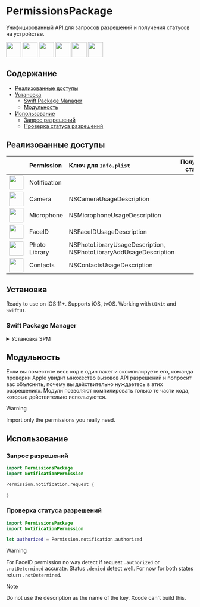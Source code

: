 # PermissionsPackage

Унифицированный API для запросов разрешений и получения статусов на устройстве.

<p float="left">
    <img src="https://github.com/StasonLV/PermissionsPackage/assets/98527464/0d1d47c1-7d04-4b53-b741-bd99536f6274" width="40">
    <img src="https://github.com/StasonLV/PermissionsPackage/assets/98527464/63916552-441c-49dd-8295-f11a4dd85770" width="40">
    <img src="https://github.com/StasonLV/PermissionsPackage/assets/98527464/df6a957f-fe29-4022-944b-c2d7be628b92" width="40">
    <img src="https://github.com/StasonLV/PermissionsPackage/assets/98527464/7aa48fa0-4529-458f-a187-fb9107bbf9ef" width="40">
    <img src="https://github.com/StasonLV/PermissionsPackage/assets/98527464/99a8791e-b13d-4d6d-ad96-b9c43d256463" width="40">
    <img src="https://github.com/StasonLV/PermissionsPackage/assets/98527464/617500b5-cd41-471f-b132-5072a089d4f2" width="40">
</p>

## Содержание

- [Реализованные доступы](#реализованные-доступы)
- [Установка](#установка)
    - [Swift Package Manager](#swift-package-manager)
    - [Модульность](#модульность)
- [Использование](#использование)
    - [Запрос разрешений](#запрос-разрешений)
    - [Проверка статуса разрешений](#проверка-статуса-разрешений)

## Реализованные доступы

|      |  Permission | Ключ для `Info.plist` | Получение статуса | Запрос разрешение |
| :--: | :---------- | :------------------- | :--------: | :----------: |
| <img src="https://github.com/StasonLV/PermissionsPackage/assets/98527464/7aa48fa0-4529-458f-a187-fb9107bbf9ef" width="38"> | Notification | | ✅ | ✅ |
| <img src="https://github.com/StasonLV/PermissionsPackage/assets/98527464/63916552-441c-49dd-8295-f11a4dd85770" width="38"> | Camera | NSCameraUsageDescription | ✅ | ✅ |
| <img src="https://github.com/StasonLV/PermissionsPackage/assets/98527464/99a8791e-b13d-4d6d-ad96-b9c43d256463" width="38"> | Microphone | NSMicrophoneUsageDescription | ✅ | ✅ |
| <img src="https://github.com/StasonLV/PermissionsPackage/assets/98527464/0d1d47c1-7d04-4b53-b741-bd99536f6274" width="38"> | FaceID | NSFaceIDUsageDescription | ☑️ | ✅ |
| <img src="https://github.com/StasonLV/PermissionsPackage/assets/98527464/df6a957f-fe29-4022-944b-c2d7be628b92" width="38"> | Photo Library | NSPhotoLibraryUsageDescription, NSPhotoLibraryAddUsageDescription | ✅ | ✅ |
| <img src="https://github.com/StasonLV/PermissionsPackage/assets/98527464/617500b5-cd41-471f-b132-5072a089d4f2" width="38"> | Contacts | NSContactsUsageDescription | ✅ | ✅ |

## Установка

Ready to use on iOS 11+. Supports iOS, tvOS. Working with `UIKit` and `SwiftUI`.

### Swift Package Manager

<details><summary>Установка SPM</summary>

In Xcode go to Project -> Your Project Name -> `Package Dependencies` -> Tap *Plus*. Insert url:

```

https://github.com/StasonLV/PermissionsPackage

```

Next, choose the permissions that you need. But don't add all of them, because apple will reject app.
Or adding it to the `dependencies` of your `Package.swift`:

```swift
dependencies: [
    .package(url: "https://github.com/StasonLV/PermissionsPackage", .upToNextMajor(from: "10.0.1"))
]
```

and choose valid targets.

</details>

## Модульность

Если вы поместите весь код в один пакет и скомпилируете его, команда проверки Apple увидит множество вызовов API разрешений и попросит вас объяснить, почему вы действительно нуждаетесь в этих разрешениях. 
Модули позволяют компилировать только те части кода, которые действительно используются.

> [!WARNING]
> Import only the permissions you really need.

## Использование

### Запрос разрешений

```swift
import PermissionsPackage
import NotificationPermission

Permission.notification.request {
    
}
```

### Проверка статуса разрешений

```swift
import PermissionsPackage
import NotificationPermission

let authorized = Permission.notification.authorized
```

> [!WARNING]
> For FaceID permission no way detect if request `.authorized` or `.notDetermined` accurate. Status `.denied` detect well. For now for both states return `.notDetermined`. 


> [!NOTE]
> Do not use the description as the name of the key. Xcode can't build this.
